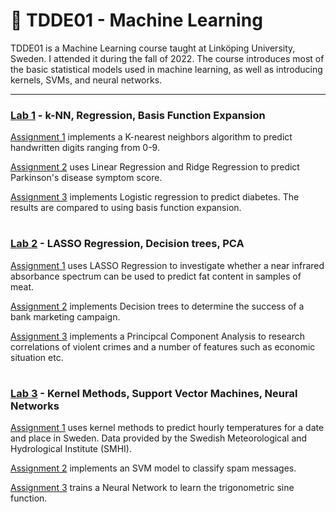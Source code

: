 # 🤖 TDDE01 - Machine Learning

TDDE01 is a Machine Learning course taught at Linköping University, Sweden. I attended it during the fall of 2022.
The course introduces most of the basic statistical models used in machine learning, as well as introducing kernels, SVMs, and neural networks.

---

### [Lab 1](https://github.com/jakeberggren/TDDE01-Machine-Learning/tree/main/lab1) - k-NN, Regression, Basis Function Expansion

[Assignment 1](https://github.com/jakeberggren/TDDE01-Machine-Learning/blob/main/lab1/assignment_1.R) implements a K-nearest neighbors algorithm to predict handwritten digits ranging from 0-9.

[Assignment 2](https://github.com/jakeberggren/TDDE01-Machine-Learning/blob/main/lab1/assignment_2.R) uses Linear Regression and Ridge Regression to predict Parkinson's disease symptom score.

[Assignment 3](https://github.com/jakeberggren/TDDE01-Machine-Learning/blob/main/lab1/assignment_3.R) implements Logistic regression to predict diabetes. The results are compared to using basis function expansion.

#

### [Lab 2](https://github.com/jakeberggren/TDDE01-Machine-Learning/tree/main/lab2) - LASSO Regression, Decision trees, PCA

[Assignment 1](https://github.com/jakeberggren/TDDE01-Machine-Learning/blob/main/lab2/assignment_1.R) uses LASSO Regression to investigate whether a near infrared absorbance spectrum can be used to predict fat content in samples of meat.

[Assignment 2](https://github.com/jakeberggren/TDDE01-Machine-Learning/blob/main/lab2/assignment_2.R) implements Decision trees to determine the success of a bank marketing campaign.

[Assignment 3](https://github.com/jakeberggren/TDDE01-Machine-Learning/blob/main/lab2/assignment_3.R) implements a Principcal Component Analysis to research correlations of violent crimes and a number of features such as economic situation etc.

#

### [Lab 3](https://github.com/jakeberggren/TDDE01-Machine-Learning/tree/main/lab3) - Kernel Methods, Support Vector Machines, Neural Networks

[Assignment 1](https://github.com/jakeberggren/TDDE01-Machine-Learning/blob/main/lab3/assignment_1.R) uses kernel methods to predict hourly temperatures for a date and place in Sweden. Data provided by the Swedish Meteorological and Hydrological Institute (SMHI).

[Assignment 2](https://github.com/jakeberggren/TDDE01-Machine-Learning/blob/main/lab3/assignment_2.R) implements an SVM model to classify spam messages.

[Assignment 3](https://github.com/jakeberggren/TDDE01-Machine-Learning/blob/main/lab3/assignment_3.R) trains a Neural Network to learn the trigonometric sine function.